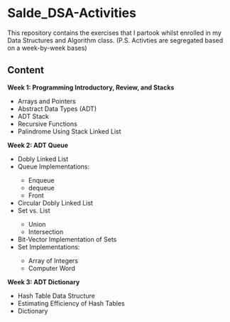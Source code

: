 # Salde_DSA-Activities
This repository contains the exercises that I partook whilst enrolled in my Data Structures and Algorithm class.
(P.S. Activties are segregated based on a week-by-week bases)

## Content
<strong> Week 1: Programming Introductory, Review, and Stacks </strong>
<ul>
  <li>Arrays and Pointers</li>
  <li>Abstract Data Types (ADT)</li>
  <li>ADT Stack</li>
  <li>Recursive Functions</li>
  <li>Palindrome Using Stack Linked List</li>
</ul>

<strong> Week 2: ADT Queue </strong>
<ul>
  <li>Dobly Linked List</li>
  <li>Queue Implementations: </li> 
  <ul>
    <li>Enqueue</li>
    <li>dequeue</li>
    <li>Front</li>
  </ul>
  <li>Circular Dobly Linked List</li>
  <li>Set vs. List</li>
  <ul>
    <li>Union</li>
    <li>Intersection</li>
  </ul>
  <li>Bit-Vector Implementation of Sets</li>
  
  <li>Set Implementations: </li>
  <ul>
    <li>Array of Integers</li>
    <li>Computer Word</li>
  </ul>
</ul>

<strong> Week 3: ADT Dictionary </strong>
<ul>
  <li>Hash Table Data Structure</li>
  <li>Estimating Efficiency of Hash Tables</li>
  <li>Dictionary</li>
</ul>
